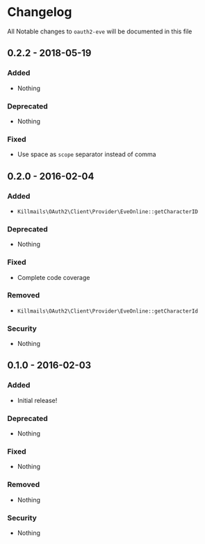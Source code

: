 # Changelog
All Notable changes to `oauth2-eve` will be documented in this file

## 0.2.2 - 2018-05-19

### Added
- Nothing

### Deprecated
- Nothing

### Fixed
- Use space as `scope` separator instead of comma

## 0.2.0 - 2016-02-04

### Added
- `Killmails\OAuth2\Client\Provider\EveOnline::getCharacterID`

### Deprecated
- Nothing

### Fixed
- Complete code coverage

### Removed
- `Killmails\OAuth2\Client\Provider\EveOnline::getCharacterId`

### Security
- Nothing

## 0.1.0 - 2016-02-03

### Added
- Initial release!

### Deprecated
- Nothing

### Fixed
- Nothing

### Removed
- Nothing

### Security
- Nothing
